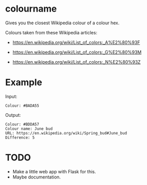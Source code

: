 # colourname
Gives you the closest Wikipedia colour of a colour hex. 

Colours taken from these Wikipedia articles:
* https://en.wikipedia.org/wiki/List_of_colors:_A%E2%80%93F

* https://en.wikipedia.org/wiki/List_of_colors:_G%E2%80%93M

* https://en.wikipedia.org/wiki/List_of_colors:_N%E2%80%93Z

# Example
Input:

    Colour: #BADA55

Output:

    Colour: #BDDA57
    Colour name: June bud
    URL: https://en.wikipedia.org/wiki/Spring_bud#June_bud
    Difference: 5

# TODO
* Make a little web app with Flask for this. 
* Maybe documentation.
